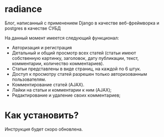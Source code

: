 # radiance
Блог, написанный с применением Django в качестве веб-фреймворка и postgres в качестве СУБД

На данный момент имеется следующий функционал:
- Авторизация и регистрация
- Детальный и общий просмотр всех статей (статьи имеют собственную картинку, заголовок, дату публикации, текст, комментарии, количество комментариев).
- Статьи представлены в виде страниц, на каждой по 6 штук.
- Доступ к просмотру статей разрешен только авторизованным пользователям.
- Комментирование статей (AJAX).
- Лайки на статьи и комментарии к ним (AJAX);
- Редактирование и удаление своих комментариев;

<h1>Как установить?</h1>
Инструкция будет скоро обновлена.
